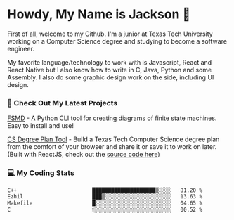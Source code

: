 # Howdy, My Name is Jackson 🤠

First of all, welcome to my Github. I'm a junior at Texas Tech University working on a Computer Science degree and studying to become a software engineer.

My favorite language/technology to work with is Javascript, React and React Native but I also know how to write in C, Java, Python and some Assembly. 
I also do some graphic design work on the side, including UI design.

### 🔨 Check Out My Latest Projects
[FSMD](https://github.com/jaxcksn/FSMD) - A Python CLI tool for creating diagrams of finite state machines. Easy to install and use!

[CS Degree Plan Tool](https://csplan.jaxcksn.dev/) - Build a Texas Tech Computer Science degree plan from the comfort of your browser and share it or save it to work on later. (Built with ReactJS, check out the [source code here](https://github.com/jaxcksn/CompSciDegreePlan))

<!---
jaxcksn/jaxcksn is a ✨ special ✨ repository because its `README.md` (this file) appears on your GitHub profile.
You can click the Preview link to take a look at your changes.
--->

### 💻 My Coding Stats
<!--START_SECTION:waka-->

```txt
C++                        ████████████████████▒░░░░   81.20 %
Ezhil                      ███▒░░░░░░░░░░░░░░░░░░░░░   13.63 %
Makefile                   █░░░░░░░░░░░░░░░░░░░░░░░░   04.65 %
C                          ░░░░░░░░░░░░░░░░░░░░░░░░░   00.52 %
```

<!--END_SECTION:waka-->
